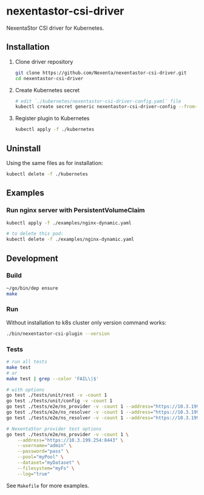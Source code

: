 # nexentastor-csi-driver

NexentaStor CSI driver for Kubernetes.

## Installation

1. Clone driver repository
   ```bash
   git clone https://github.com/Nexenta/nexentastor-csi-driver.git
   cd nexentastor-csi-driver
   ```
2. Create Kubernetes secret
   ```bash
   # edit `./kubernetes/nexentastor-csi-driver-config.yaml` file
   kubectl create secret generic nexentastor-csi-driver-config --from-file=./kubernetes/secret/nexentastor-csi-driver-config.yaml
   ```
3. Register plugin to Kubernetes
   ```bash
   kubectl apply -f ./kubernetes
   ```

## Uninstall

Using the same files as for installation:
```bash
kubectl delete -f ./kubernetes
```

## Examples

### Run nginx server with PersistentVolumeClaim

```bash
kubectl apply -f ./examples/nginx-dynamic.yaml

# to delete this pod:
kubectl delete -f ./examples/nginx-dynamic.yaml
```

## Development

### Build

```bash
~/go/bin/dep ensure
make
```

### Run

Without installation to k8s cluster only version command works:
```bash
./bin/nexentastor-csi-plugin --version
```

### Tests

```bash
# run all tests
make test
# or
make test | grep --color 'FAIL\|$'

# with options
go test ./tests/unit/rest -v -count 1
go test ./tests/unit/config -v -count 1
go test ./tests/e2e/ns_provider -v -count 1 --address="https://10.3.199.254:8443"
go test ./tests/e2e/ns_resolver -v -count 1 --address="https://10.3.199.254:8443"
go test ./tests/e2e/ns_resolver -v -count 1 --address="https://10.3.199.252:8443,https://10.3.199.253:8443"

# NexentaStor provider test options
go test ./tests/e2e/ns_provider -v -count 1 \
    --address="https://10.3.199.254:8443" \
    --username="admin" \
    --password="pass" \
    --pool="myPool" \
    --dataset="myDataset" \
    --filesystem="myFs" \
    --log="true"
```

See `Makefile` for more examples.
